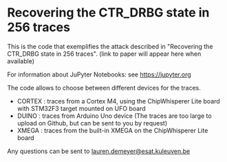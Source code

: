 # Recovering the CTR_DRBG state in 256 traces

This is the code that exemplifies the attack described in "Recovering the CTR_DRBG state in 256 traces".
(link to paper will appear here when available)

For information about JuPyter Notebooks: see https://jupyter.org

The code allows to choose between different devices for the traces.
- CORTEX : traces from a Cortex M4, using the ChipWhisperer Lite board with STM32F3 target mounted on UFO board
- DUINO : traces from Arduino Uno device (The traces are too large to upload on Github, but can be sent to you by request)
- XMEGA : traces from the built-in XMEGA on the ChipWhisperer Lite board



Any questions can be sent to lauren.demeyer@esat.kuleuven.be


